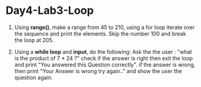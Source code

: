 # Day4-Lab3-Loop

1) Using **range()**, make a range from 45 to 210, using a for loop iterate over the sequence and print the elements. Skip the number 100 and break the loop at 205.


2) Using a **while loop** and **input**, do the following:
Ask the the user : "what is the product of 7 * 24 ?"
check if the answer is right then exit the loop and print "You answered this Question correctly".
if the answer is wrong, then print "Your Answer is wrong try again.." and show the user the question again.

